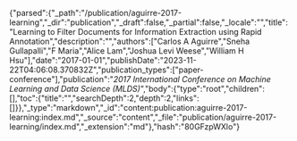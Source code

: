 {"parsed":{"_path":"/publication/aguirre-2017-learning","_dir":"publication","_draft":false,"_partial":false,"_locale":"","title":"Learning to Filter Documents for Information Extraction using Rapid Annotation","description":"","authors":["Carlos A Aguirre","Sneha Gullapalli","F Maria","Alice Lam","Joshua Levi Weese","William H Hsu"],"date":"2017-01-01","publishDate":"2023-11-22T04:06:08.370832Z","publication_types":["paper-conference"],"publication":"*2017 International Conference on Machine Learning and Data Science (MLDS)*","body":{"type":"root","children":[],"toc":{"title":"","searchDepth":2,"depth":2,"links":[]}},"_type":"markdown","_id":"content:publication:aguirre-2017-learning:index.md","_source":"content","_file":"publication/aguirre-2017-learning/index.md","_extension":"md"},"hash":"80GFzpWXlo"}
